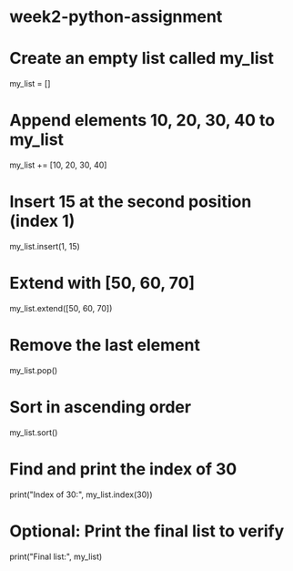# week2-python-assignment

# Create an empty list called my_list
my_list = []

# Append elements 10, 20, 30, 40 to my_list
my_list += [10, 20, 30, 40] 

# Insert 15 at the second position (index 1)
my_list.insert(1, 15)

# Extend with [50, 60, 70]
my_list.extend([50, 60, 70])

# Remove the last element
my_list.pop()

# Sort in ascending order
my_list.sort()

# Find and print the index of 30
print("Index of 30:", my_list.index(30))

# Optional: Print the final list to verify
print("Final list:", my_list)
